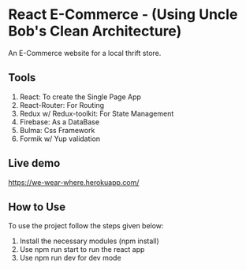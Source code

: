 # React E-Commerce - (Using Uncle Bob's Clean Architecture)

An E-Commerce website for a local thrift store.

## Tools
  1. React: To create the Single Page App
  2. React-Router: For Routing
  3. Redux w/ Redux-toolkit: For State Management
  4. Firebase: As a DataBase
  5. Bulma: Css Framework
  6. Formik w/ Yup validation
## Live demo
https://we-wear-where.herokuapp.com/

## How to Use
To use the project follow the steps given below:
  1. Install the necessary modules (npm install)
  2. Use npm run start to run the react app
  3. Use npm run dev for dev mode
